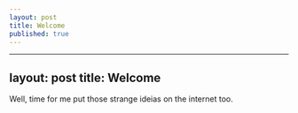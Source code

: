 ```yaml
---
layout: post
title: Welcome
published: true
---
```


---
layout: post
title: Welcome
---

Well, time for me put those strange ideias on the internet too.